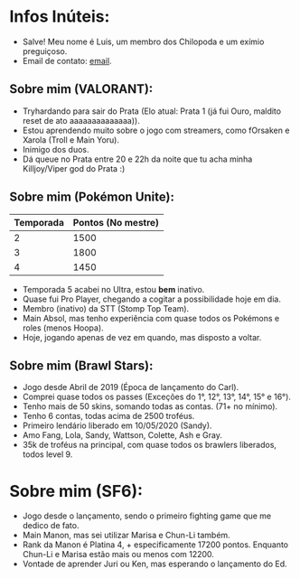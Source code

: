 # Infos Inúteis:

- Salve! Meu nome é Luis, um membro dos Chilopoda e um exímio preguiçoso.
- Email de contato: [email](luis.f.mafort@gmail.com).

## Sobre mim (VALORANT):

- Tryhardando para sair do Prata (Elo atual: Prata 1 (já fui Ouro, maldito reset de ato aaaaaaaaaaaaaa)).
- Estou aprendendo muito sobre o jogo com streamers, como fOrsaken e Xarola (Troll e Main Yoru).
- Inimigo dos duos.
- Dá queue no Prata entre 20 e 22h da noite que tu acha minha Killjoy/Viper god do Prata :)

## Sobre mim (Pokémon Unite):

|Temporada|Pontos (No mestre)|
|---------|------|
|2|1500|
|3|1800|
|4|1450|

- Temporada 5 acabei no Ultra, estou **bem** inativo.
- Quase fui Pro Player, chegando a cogitar a possibilidade hoje em dia.
- Membro (inativo) da STT (Stomp Top Team).
- Main Absol, mas tenho experiência com quase todos os Pokémons e roles (menos Hoopa).
- Hoje, jogando apenas de vez em quando, mas disposto a voltar.

## Sobre mim (Brawl Stars):

- Jogo desde Abril de 2019 (Época de lançamento do Carl).
- Comprei quase todos os passes (Exceções do 1°, 12°, 13°, 14°, 15° e 16°).
- Tenho mais de 50 skins, somando todas as contas. (71+ no mínimo).
- Tenho 6 contas, todas acima de 2500 troféus.
- Primeiro lendário liberado em 10/05/2020 (Sandy).
- Amo Fang, Lola, Sandy, Wattson, Colette, Ash e Gray.
- 35k de troféus na principal, com quase todos os brawlers liberados, todos level 9.

# Sobre mim (SF6):

- Jogo desde o lançamento, sendo o primeiro fighting game que me dedico de fato.
- Main Manon, mas sei utilizar Marisa e Chun-Li também.
- Rank da Manon é Platina 4, + especificamente 17200 pontos. Enquanto Chun-Li e Marisa estão mais ou menos com 12200.
- Vontade de aprender Juri ou Ken, mas esperando o lançamento do Ed.
